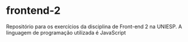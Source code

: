 # frontend-2
Repositório para os exercícios da disciplina de Front-end 2 na UNIESP. A linguagem de programação utilizada é JavaScript

